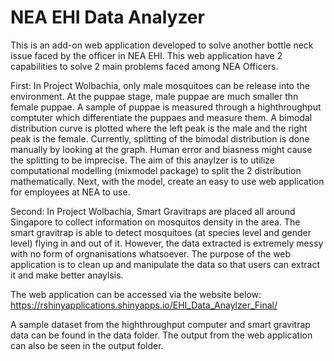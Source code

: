 # NEA EHI Data Analyzer
This is an add-on web application developed to solve another bottle neck issue faced by the officer in NEA EHI. This web application have 2 capabilities to solve 2 main problems faced among NEA Officers.

First: In Project Wolbachia, only male mosquitoes can be release into the environment. At the puppae stage, male puppae are much smaller thn female puppae. A sample of puppae is measured through a highthroughput comptuter which differentiate the puppaes and measure them. A bimodal distribution curve is plotted where the left peak is the male and the right peak is the female. Currently, splitting of the bimodal distribution is done manually by looking at the graph. Human error and biasness might cause the splitting to be imprecise. The aim of this anaylzer is to utilize computational modelling (mixmodel package) to split the 2 distribution mathematically. Next, with the model, create an easy to use web application for employees at NEA to use.

Second: In Project Wolbachia, Smart Gravitraps are placed all around Singapore to collect information on mosquitos density in the area. The smart gravitrap is able to detect mosquitoes (at species level and gender level) flying in and out of it. However, the data extracted is extremely messy with no form of orgnanisations whatsoever. The purpose of the web application is to clean up and manipulate the data so that users can extract it and make better anaylsis.

The web application can be accessed via the website below: https://rshinyapplications.shinyapps.io/EHI_Data_Anaylzer_Final/

A sample dataset from the highthroughput computer and smart gravitrap data can be found in the data folder. The output from the web application can also be seen in the output folder.

